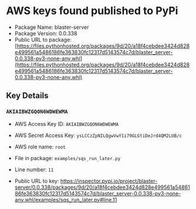 # AWS keys found published to PyPi

* Package Name: blaster-server
* Package Version: 0.0.338
* Public URL to package: [https://files.pythonhosted.org/packages/9d/20/a18f4cebdee3424d828e499561a5486186fe363830fc12317d5143574c7d/blaster_server-0.0.338-py3-none-any.whl](https://files.pythonhosted.org/packages/9d/20/a18f4cebdee3424d828e499561a5486186fe363830fc12317d5143574c7d/blaster_server-0.0.338-py3-none-any.whl)

## Key Details

### `AKIAIBWZGQON6WDWEWMA`

* AWS Access Key ID: `AKIAIBWZGQON6WDWEWMA`
* AWS Secret Access Key: `ysLCCzZpNILQgwVwY1i79GLGtiDeJrd4QM2LUB/c` 
* AWS role name: `root`
* File in package: `examples/sqs_run_later.py`
* Line number: `11`

* Public URL to key: https://inspector.pypi.io/project/blaster-server/0.0.338/packages/9d/20/a18f4cebdee3424d828e499561a5486186fe363830fc12317d5143574c7d/blaster_server-0.0.338-py3-none-any.whl/examples/sqs_run_later.py#line.11


